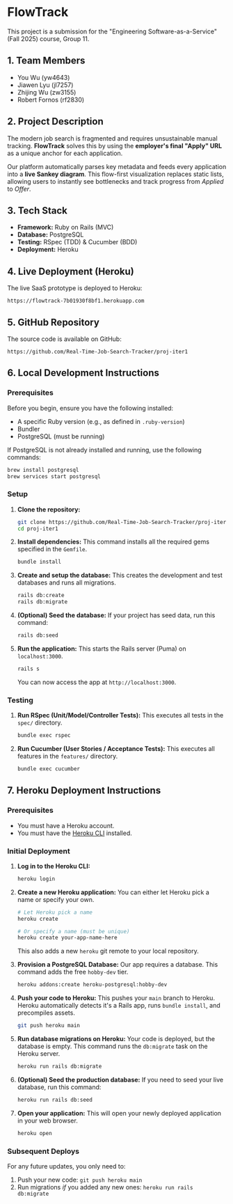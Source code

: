 # FlowTrack

This project is a submission for the "Engineering Software-as-a-Service" (Fall 2025) course, Group 11.

## 1\. Team Members

  * You Wu (yw4643)
  * Jiawen Lyu (jl7257)
  * Zhijing Wu (zw3155)
  * Robert Fornos (rf2830)

## 2\. Project Description

The modern job search is fragmented and requires unsustainable manual tracking. **FlowTrack** solves this by using the **employer's final "Apply" URL** as a unique anchor for each application.

Our platform automatically parses key metadata and feeds every application into a **live Sankey diagram**. This flow-first visualization replaces static lists, allowing users to instantly see bottlenecks and track progress from *Applied* to *Offer*.

## 3\. Tech Stack

  * **Framework:** Ruby on Rails (MVC)
  * **Database:** PostgreSQL
  * **Testing:** RSpec (TDD) & Cucumber (BDD)
  * **Deployment:** Heroku

## 4\. Live Deployment (Heroku)

The live SaaS prototype is deployed to Heroku:

`https://flowtrack-7b01930f8bf1.herokuapp.com`

## 5\. GitHub Repository

The source code is available on GitHub:

`https://github.com/Real-Time-Job-Search-Tracker/proj-iter1`

## 6\. Local Development Instructions

### Prerequisites

Before you begin, ensure you have the following installed:

  * A specific Ruby version (e.g., as defined in `.ruby-version`)
  * Bundler
  * PostgreSQL (must be running)


If PostgreSQL is not already installed and running, use the following commands:
 
 ```bash
 brew install postgresql
 brew services start postgresql
 ```

### Setup

1.  **Clone the repository:**

    ```bash
    git clone https://github.com/Real-Time-Job-Search-Tracker/proj-iter1.git
    cd proj-iter1
    ```

2.  **Install dependencies:**
    This command installs all the required gems specified in the `Gemfile`.

    ```bash
    bundle install
    ```

3.  **Create and setup the database:**
    This creates the development and test databases and runs all migrations.

    ```bash
    rails db:create
    rails db:migrate
    ```

5.  **(Optional) Seed the database:**
    If your project has seed data, run this command:

    ```bash
    rails db:seed
    ```

6.  **Run the application:**
    This starts the Rails server (Puma) on `localhost:3000`.

    ```bash
    rails s
    ```

    You can now access the app at `http://localhost:3000`.

### Testing

1.  **Run RSpec (Unit/Model/Controller Tests):**
    This executes all tests in the `spec/` directory.

    ```bash
    bundle exec rspec
    ```

2.  **Run Cucumber (User Stories / Acceptance Tests):**
    This executes all features in the `features/` directory.

    ```bash
    bundle exec cucumber
    ```

## 7\. Heroku Deployment Instructions

### Prerequisites

  * You must have a Heroku account.
  * You must have the [Heroku CLI](https://devcenter.heroku.com/articles/heroku-cli) installed.

### Initial Deployment

1.  **Log in to the Heroku CLI:**

    ```bash
    heroku login
    ```

2.  **Create a new Heroku application:**
    You can either let Heroku pick a name or specify your own.

    ```bash
    # Let Heroku pick a name
    heroku create

    # Or specify a name (must be unique)
    heroku create your-app-name-here
    ```

    This also adds a new `heroku` git remote to your local repository.

3.  **Provision a PostgreSQL Database:**
    Our app requires a database. This command adds the free `hobby-dev` tier.

    ```bash
    heroku addons:create heroku-postgresql:hobby-dev
    ```

4.  **Push your code to Heroku:**
    This pushes your `main` branch to Heroku. Heroku automatically detects it's a Rails app, runs `bundle install`, and precompiles assets.

    ```bash
    git push heroku main
    ```

5.  **Run database migrations on Heroku:**
    Your code is deployed, but the database is empty. This command runs the `db:migrate` task on the Heroku server.

    ```bash
    heroku run rails db:migrate
    ```

6.  **(Optional) Seed the production database:**
    If you need to seed your live database, run this command:

    ```bash
    heroku run rails db:seed
    ```

7.  **Open your application:**
    This will open your newly deployed application in your web browser.

    ```bash
    heroku open
    ```

### Subsequent Deploys

For any future updates, you only need to:

1.  Push your new code: `git push heroku main`
2.  Run migrations *if* you added any new ones: `heroku run rails db:migrate`
